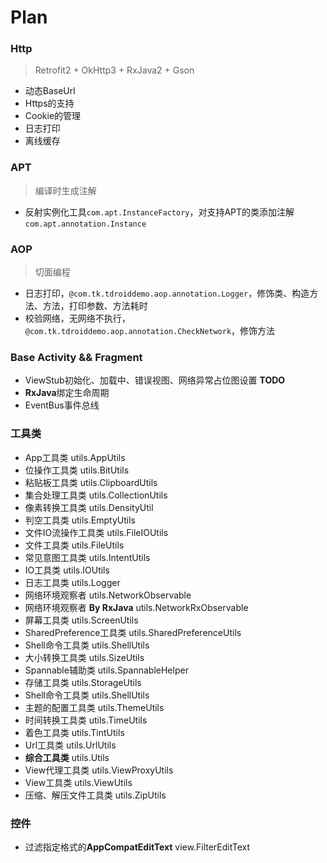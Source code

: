 # Plan

### Http

> Retrofit2 + OkHttp3 + RxJava2 + Gson

- 动态BaseUrl
- Https的支持
- Cookie的管理
- 日志打印
- 离线缓存

### APT

> 编译时生成注解

- 反射实例化工具`com.apt.InstanceFactory`，对支持APT的类添加注解`com.apt.annotation.Instance`

### AOP

> 切面编程

- 日志打印，`@com.tk.tdroiddemo.aop.annotation.Logger`，修饰类、构造方法、方法，打印参数、方法耗时
- 校验网络，无网络不执行，`@com.tk.tdroiddemo.aop.annotation.CheckNetwork`，修饰方法

### Base Activity && Fragment

- ViewStub初始化、加载中、错误视图、网络异常占位图设置 **TODO**
- **RxJava**绑定生命周期
- EventBus事件总线

### 工具类

- App工具类 utils.AppUtils
- 位操作工具类 utils.BitUtils
- 粘贴板工具类 utils.ClipboardUtils
- 集合处理工具类 utils.CollectionUtils
- 像素转换工具类 utils.DensityUtil
- 判空工具类 utils.EmptyUtils
- 文件IO流操作工具类 utils.FileIOUtils
- 文件工具类 utils.FileUtils
- 常见意图工具类 utils.IntentUtils
- IO工具类 utils.IOUtils
- 日志工具类 utils.Logger
- 网络环境观察者 utils.NetworkObservable
- 网络环境观察者 **By RxJava** utils.NetworkRxObservable
- 屏幕工具类 utils.ScreenUtils
- SharedPreference工具类 utils.SharedPreferenceUtils
- Shell命令工具类 utils.ShellUtils
- 大小转换工具类 utils.SizeUtils
- Spannable辅助类 utils.SpannableHelper
- 存储工具类 utils.StorageUtils
- Shell命令工具类 utils.ShellUtils
- 主题的配置工具类 utils.ThemeUtils
- 时间转换工具类 utils.TimeUtils
- 着色工具类 utils.TintUtils
- Url工具类 utils.UrlUtils 
- **综合工具类** utils.Utils
- View代理工具类 utils.ViewProxyUtils
- View工具类 utils.ViewUtils
- 压缩、解压文件工具类 utils.ZipUtils

### 控件

- 过滤指定格式的**AppCompatEditText** view.FilterEditText